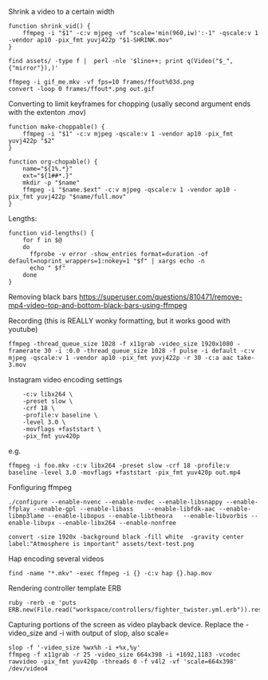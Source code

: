 
Shrink a video to a certain width

```
function shrink_vid() {
    ffmpeg -i "$1" -c:v mjpeg -vf "scale='min(960,iw)':-1" -qscale:v 1 -vendor ap10 -pix_fmt yuvj422p "$1-SHRINK.mov"
}
```


```
find assets/ -type f |  perl -nle '$line++; print q(Video("$_", {"mirror"}),)'
```

```
ffmpeg -i gif_me.mkv -vf fps=10 frames/ffout%03d.png
convert -loop 0 frames/ffout*.png out.gif
```

Converting to limit keyframes for chopping (usally second argument ends with the extenton .mov)
```
function make-choppable() {
    ffmpeg -i "$1" -c:v mjpeg -qscale:v 1 -vendor ap10 -pix_fmt yuvj422p "$2"
}

function org-chopable() {
    name="${1%.*}"
    ext="${1##*.}"
    mkdir -p "$name"
    ffmpeg -i "$name.$ext" -c:v mjpeg -qscale:v 1 -vendor ap10 -pix_fmt yuvj422p "$name/full.mov"
}
```

Lengths: 
```
function vid-lengths() {
    for f in $@
    do
      ffprobe -v error -show_entries format=duration -of default=noprint_wrappers=1:nokey=1 "$f" | xargs echo -n
      echo " $f"
    done
}
```

Removing black bars
https://superuser.com/questions/810471/remove-mp4-video-top-and-bottom-black-bars-using-ffmpeg

Recording (this is REALLY wonky formatting, but it works good with youtube)
```
ffmpeg -thread_queue_size 1028 -f x11grab -video_size 1920x1080 -framerate 30 -i :0.0 -thread_queue_size 1028 -f pulse -i default -c:v mjpeg -qscale:v 1 -vendor ap10 -pix_fmt yuvj422p -r 30 -c:a aac take-3.mov
```


Instagram video encoding settings
```
    -c:v libx264 \
    -preset slow \
    -crf 18 \
    -profile:v baseline \
    -level 3.0 \
    -movflags +faststart \
    -pix_fmt yuv420p
```

e.g.
```
ffmpeg -i foo.mkv -c:v libx264 -preset slow -crf 18 -profile:v baseline -level 3.0 -movflags +faststart -pix_fmt yuv420p out.mp4
```

Fonfiguring ffmpeg
```
./configure --enable-nvenc --enable-nvdec --enable-libsnappy --enable-ffplay --enable-gpl --enable-libass    --enable-libfdk-aac --enable-libmp3lame --enable-libopus --enable-libtheora   --enable-libvorbis --enable-libvpx --enable-libx264 --enable-nonfree
```


```
convert -size 1920x -background black -fill white  -gravity center label:"Atmosphere is important" assets/text-test.png
```

Hap encoding several videos
```
find -name "*.mkv" -exec ffmpeg -i {} -c:v hap {}.hap.mov
```

Rendering controller template ERB

```
ruby -rerb -e 'puts ERB.new(File.read("workspace/controllers/fighter_twister.yml.erb")).result'
```


Capturing portions of the screen as video playback device. Replace the -video\_size and -i with output of slop, also scale=

```
slop -f '-video_size %wx%h -i +%x,%y'
ffmpeg -f x11grab -r 25 -video_size 664x398 -i +1692,1183 -vcodec rawvideo -pix_fmt yuv420p -threads 0 -f v4l2 -vf 'scale=664x398' /dev/video4
```
